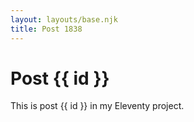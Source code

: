 ```yaml
---
layout: layouts/base.njk
title: Post 1838
---
```


# Post {{ id }}

This is post {{ id }} in my Eleventy project.
